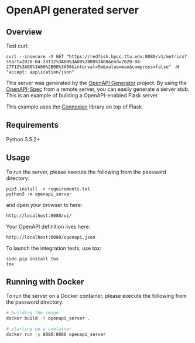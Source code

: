 # OpenAPI generated server

## Overview
Test curl:
```
curl --insecure -X GET "https://redfish.hpcc.ttu.edu:8080/v1/metrics?start=2020-04-23T12%3A00%3A00%2B00%3A00&end=2020-04-27T12%3A00%3A00%2B00%3A00&interval=5m&value=max&compress=false" -H "accept: application/json"
```
This server was generated by the [OpenAPI Generator](https://openapi-generator.tech) project. By using the
[OpenAPI-Spec](https://openapis.org) from a remote server, you can easily generate a server stub.  This
is an example of building a OpenAPI-enabled Flask server.

This example uses the [Connexion](https://github.com/zalando/connexion) library on top of Flask.

## Requirements
Python 3.5.2+

## Usage
To run the server, please execute the following from the password directory:

```
pip3 install -r requirements.txt
python3 -m openapi_server
```

and open your browser to here:

```
http://localhost:8080/ui/
```

Your OpenAPI definition lives here:

```
http://localhost:8080/openapi.json
```

To launch the integration tests, use tox:
```
sudo pip install tox
tox
```

## Running with Docker

To run the server on a Docker container, please execute the following from the password directory:

```bash
# building the image
docker build -t openapi_server .

# starting up a container
docker run -p 8080:8080 openapi_server
```